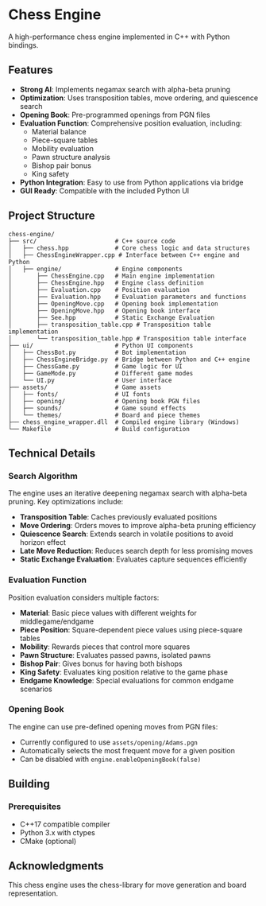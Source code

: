 # Chess Engine

A high-performance chess engine implemented in C++ with Python bindings.

## Features

- **Strong AI**: Implements negamax search with alpha-beta pruning
- **Optimization**: Uses transposition tables, move ordering, and quiescence search
- **Opening Book**: Pre-programmed openings from PGN files
- **Evaluation Function**: Comprehensive position evaluation, including:
  - Material balance
  - Piece-square tables
  - Mobility evaluation
  - Pawn structure analysis
  - Bishop pair bonus
  - King safety
- **Python Integration**: Easy to use from Python applications via bridge
- **GUI Ready**: Compatible with the included Python UI

## Project Structure

```
chess-engine/
├── src/                      # C++ source code
│   ├── chess.hpp             # Core chess logic and data structures
│   ├── ChessEngineWrapper.cpp # Interface between C++ engine and Python
│   ├── engine/               # Engine components
│       ├── ChessEngine.cpp   # Main engine implementation
│       ├── ChessEngine.hpp   # Engine class definition
│       ├── Evaluation.cpp    # Position evaluation
│       ├── Evaluation.hpp    # Evaluation parameters and functions
│       ├── OpeningMove.cpp   # Opening book implementation
│       ├── OpeningMove.hpp   # Opening book interface
│       ├── See.hpp           # Static Exchange Evaluation
│       ├── transposition_table.cpp # Transposition table implementation
│       └── transposition_table.hpp # Transposition table interface
├── ui/                       # Python UI components
│   ├── ChessBot.py           # Bot implementation
│   ├── ChessEngineBridge.py  # Bridge between Python and C++ engine
│   ├── ChessGame.py          # Game logic for UI
│   ├── GameMode.py           # Different game modes
│   └── UI.py                 # User interface
├── assets/                   # Game assets
│   ├── fonts/                # UI fonts
│   ├── opening/              # Opening book PGN files
│   ├── sounds/               # Game sound effects
│   └── themes/               # Board and piece themes
├── chess_engine_wrapper.dll  # Compiled engine library (Windows)
└── Makefile                  # Build configuration
```

## Technical Details

### Search Algorithm

The engine uses an iterative deepening negamax search with alpha-beta pruning. Key optimizations include:

- **Transposition Table**: Caches previously evaluated positions
- **Move Ordering**: Orders moves to improve alpha-beta pruning efficiency
- **Quiescence Search**: Extends search in volatile positions to avoid horizon effect
- **Late Move Reduction**: Reduces search depth for less promising moves
- **Static Exchange Evaluation**: Evaluates capture sequences efficiently

### Evaluation Function

Position evaluation considers multiple factors:

- **Material**: Basic piece values with different weights for middlegame/endgame
- **Piece Position**: Square-dependent piece values using piece-square tables
- **Mobility**: Rewards pieces that control more squares
- **Pawn Structure**: Evaluates passed pawns, isolated pawns
- **Bishop Pair**: Gives bonus for having both bishops
- **King Safety**: Evaluates king position relative to the game phase
- **Endgame Knowledge**: Special evaluations for common endgame scenarios

### Opening Book

The engine can use pre-defined opening moves from PGN files:

- Currently configured to use `assets/opening/Adams.pgn`
- Automatically selects the most frequent move for a given position
- Can be disabled with `engine.enableOpeningBook(false)`
## Building

### Prerequisites

- C++17 compatible compiler
- Python 3.x with ctypes
- CMake (optional)

## Acknowledgments

This chess engine uses the chess-library for move generation and board representation.
